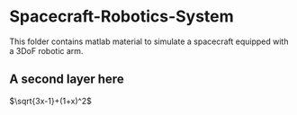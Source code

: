 # Spacecraft-Robotics-System
This folder contains matlab material to simulate a spacecraft equipped with a 3DoF robotic arm.

## A second layer here 
$\sqrt{3x-1}+(1+x)^2$
